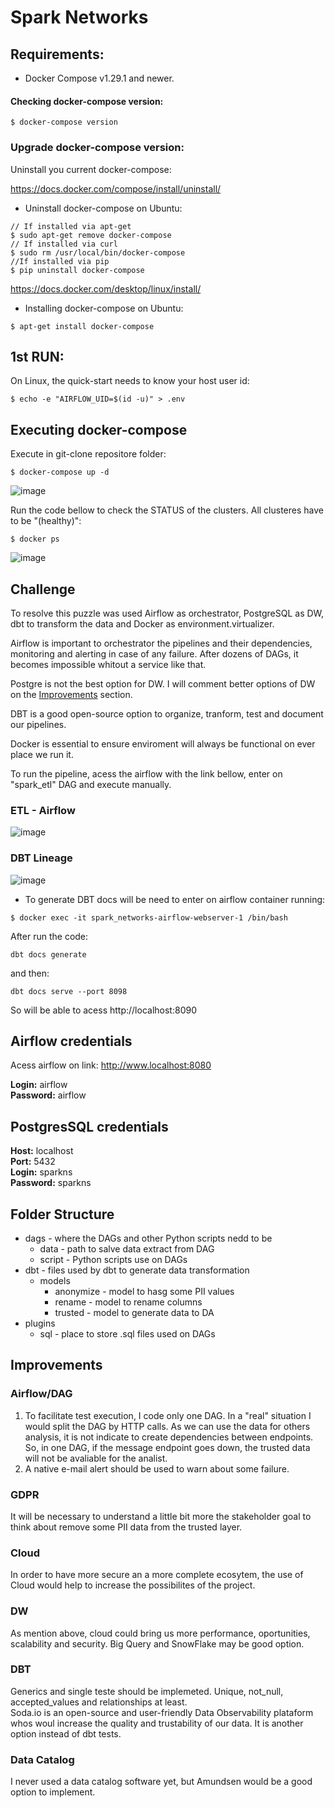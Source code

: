 # Spark Networks

## Requirements:
- Docker Compose v1.29.1 and newer.

#### Checking docker-compose version:
```
$ docker-compose version
```

### Upgrade docker-compose version:  
   
Uninstall you current docker-compose:  

https://docs.docker.com/compose/install/uninstall/

- Uninstall docker-compose on Ubuntu:
```
// If installed via apt-get
$ sudo apt-get remove docker-compose
// If installed via curl
$ sudo rm /usr/local/bin/docker-compose
//If installed via pip
$ pip uninstall docker-compose
```

https://docs.docker.com/desktop/linux/install/

- Installing docker-compose on Ubuntu:
```
$ apt-get install docker-compose
```


## 1st RUN:

On Linux, the quick-start needs to know your host user id:

```
$ echo -e "AIRFLOW_UID=$(id -u)" > .env
```

## Executing docker-compose

Execute in git-clone repositore folder:

```
$ docker-compose up -d
```

![image](https://user-images.githubusercontent.com/6979641/188043629-b461fbef-fa3e-4f09-ae78-7d217613dc62.png)

Run the code bellow to check the STATUS of the clusters. All clusteres have to be "(healthy)":

```
$ docker ps
```

![image](https://user-images.githubusercontent.com/6979641/188043333-665ec5f9-bc21-4fe3-b9eb-a6f359d8e010.png)


## Challenge

To resolve this puzzle was used Airflow as orchestrator, PostgreSQL as DW, dbt to transform the data and Docker as environment.virtualizer.

Airflow is important to orchestrator the pipelines and their dependencies, monitoring and alerting in case of any failure. After dozens of DAGs, it becomes impossible whitout a service like that.

Postgre is not the best option for DW. I will comment better options of DW on the [Improvements](#improvements) section.

DBT is a good open-source option to organize, tranform, test and document our pipelines.

Docker is essential to ensure enviroment will always be functional on ever place we run it.

To run the pipeline, acess the airflow with the link bellow, enter on "spark_etl" DAG and execute manually.


### ETL - Airflow
![image](https://user-images.githubusercontent.com/6979641/188530508-69c30882-54af-4e7c-ae06-64e472271a57.png)

### DBT Lineage
![image](https://user-images.githubusercontent.com/6979641/188532820-33fcca41-cc28-4c54-8e92-e085a210ba06.png)

- To generate DBT docs will be need to enter on airflow container running:

```
$ docker exec -it spark_networks-airflow-webserver-1 /bin/bash
```
   
After run the code:

```
dbt docs generate
```

and then:

```
dbt docs serve --port 8098
```

So will be able to acess http://localhost:8090



## Airflow credentials

Acess airflow on link: http://www.localhost:8080

__Login:__ airflow  
__Password:__ airflow

## PostgresSQL credentials

__Host:__ localhost  
__Port:__ 5432  
__Login:__ sparkns  
__Password:__ sparkns

## Folder Structure

- dags - where the DAGs and other Python scripts nedd to be
  - data - path to salve data extract from DAG 
  - script - Python scripts use on DAGs 
- dbt - files used by dbt to generate data transformation
  - models
    - anonymize - model to hasg some PII values
    - rename - model to rename columns
    - trusted - model to generate data to DA
- plugins 
  - sql - place to store .sql files used on DAGs  


## Improvements

### Airflow/DAG
1. To facilitate test execution, I code only one DAG. In a "real" situation I would split the DAG by HTTP calls. As we can use the data for others analysis, it is not indicate to create dependencies between endpoints. So, in one DAG, if the message endpoint goes down, the trusted data will not be avaliable for the analist.
2. A native e-mail alert should be used to warn about some failure.

### GDPR
It will be necessary to understand a little bit more the stakeholder goal to think about remove some PII data from the trusted layer.  


### Cloud

In order to have more secure an a more complete ecosytem, the use of Cloud would help to increase the possibilites of the project.

### DW

As mention above, cloud could bring us more performance, oportunities, scalability and security. Big Query and SnowFlake may be good option.

### DBT

Generics and single teste should be implemeted. Unique, not_null, accepted_values and relationships at least.  
Soda.io is an open-source and user-friendly Data Observability plataform whos woul increase the quality and trustability of our data. It is another option instead of dbt tests.

### Data Catalog

I never used a data catalog software yet, but Amundsen would be a good option to implement.

